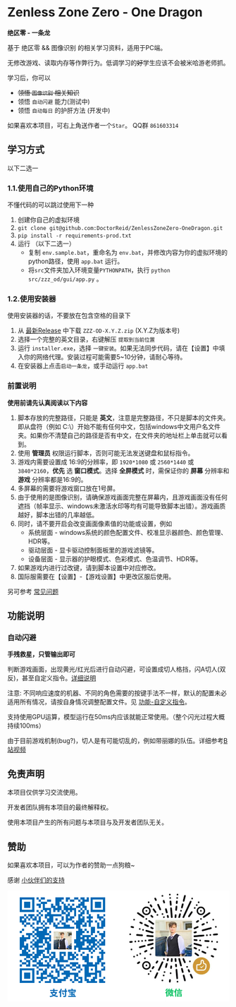 # Zenless Zone Zero - One Dragon

__绝区零 - 一条龙__

基于 绝区零 && 图像识别 的相关学习资料，适用于PC端。

无修改游戏、读取内存等作弊行为。低调学习的~~好~~学生应该不会被米哈游老师抓。

学习后，你可以

- ~~领悟 `图像识别` 相关知识~~
- 领悟 `自动闪避` 能力(测试中)
- 领悟 `自动每日` 的护肝方法 (开发中)

如果喜欢本项目，可右上角送作者一个```Star```。 QQ群 `861603314`

## 学习方式

以下二选一

### 1.1.使用自己的Python环境

不懂代码的可以跳过使用下一种

1. 创建你自己的虚拟环境
2. `git clone git@github.com:DoctorReid/ZenlessZoneZero-OneDragon.git`
3. `pip install -r requirements-prod.txt`
4. 运行 （以下二选一）
   - 复制 `env.sample.bat`，重命名为 `env.bat`，并修改内容为你的虚拟环境的python路径，使用 `app.bat` 运行。
   - 将`src`文件夹加入环境变量`PYTHONPATH`，执行 `python src/zzz_od/gui/app.py` 。

### 1.2.使用安装器

使用安装器的话，不要放在包含空格的目录下

1. 从 [最新Release](https://github.com/DoctorReid/ZenlessZoneZero-OneDragon/releases/latest) 中下载 `ZZZ-OD-X.Y.Z.zip` (X.Y.Z为版本号)
2. 选择一个完整的英文目录，右键解压 `提取到当前位置`
3. 运行 `installer.exe`，选择 `一键安装`。如果无法同步代码，请在【设置】中填入你的网络代理。安装过程可能需要5~10分钟，请耐心等待。
4. 在安装器上点击`启动一条龙`，或手动运行 `app.bat`

### 前置说明


__使用前请先认真阅读以下内容__

1. 脚本存放的完整路径，只能是 __英文__，注意是完整路径，不只是脚本的文件夹。即从盘符（例如 C:\）开始不能有任何中文，包括windows中文用户名文件夹。如果你不清楚自己的路径是否有中文，在文件夹的地址栏上单击就可以看到。
2. 使用 __管理员__ 权限运行脚本，否则可能无法发送键盘和鼠标指令。
3. 游戏内需要设置成 16:9的分辨率，即 `1920*1080` 或 `2560*1440` 或 `3840*2160`，__优先__ 选 __窗口模式__。选择 __全屏模式__ 时，需保证你的 __屏幕__ 分辨率和 __游戏__ 分辨率都是16:9的。
4. 多屏幕的需要将游戏窗口放在1号屏。
5. 由于使用的是图像识别，请确保游戏画面完整在屏幕内，且游戏画面没有任何遮挡（帧率显示、windows未激活水印等均有可能导致脚本出错）。游戏画质越好，脚本出错的几率越低。
6. 同时，请不要开启会改变画面像素值的功能或设置，例如
   - 系统层面 - windows系统的颜色配置文件、校准显示器颜色、颜色管理、HDR等。
   - 驱动层面 - 显卡驱动控制面板里的游戏滤镜等。
   - 设备层面 - 显示器的护眼模式、色彩模式、色温调节、HDR等。
7. 如果游戏内进行过改键，请到脚本设置中对应修改。
8. 国际服需要在【设置】-【游戏设置】中更改区服后使用。

另可参考 [常见问题](https://github.com/DoctorReid/ZenlessZoneZero-OneDragon/wiki/%E5%B8%B8%E8%A7%81%E9%97%AE%E9%A2%98)

## 功能说明

### 自动闪避

__手残救星，只管输出即可__

判断游戏画面，出现黄光/红光后进行自动闪避，可设置成切人格挡，闪A切人(双反)，甚至自定义指令。[详细说明](https://github.com/DoctorReid/ZenlessZoneZero-OneDragon/wiki/%E5%8A%9F%E8%83%BD-%E9%97%AA%E9%81%BF%E5%8A%A9%E6%89%8B)

注意: 不同响应速度的机器、不同的角色需要的按键手法不一样，默认的配置未必适用所有情况，请按自身情况调整配置文件。见 [功能-自定义指令](https://github.com/DoctorReid/ZenlessZoneZero-OneDragon/wiki/%E5%8A%9F%E8%83%BD-%E8%87%AA%E5%AE%9A%E4%B9%89%E6%8C%87%E4%BB%A4)。

支持使用GPU运算，模型运行在50ms内应该就能正常使用。（整个闪光过程大概持续100ms）

由于目前游戏机制(bug?)，切人是有可能切乱的，例如带丽娜的队伍。详细参考[B站视频](https://www.bilibili.com/video/BV1JwaYeYEQo)


## 免责声明

本项目仅供学习交流使用。

开发者团队拥有本项目的最终解释权。

使用本项目产生的所有问题与本项目与及开发者团队无关。


## 赞助

如果喜欢本项目，可以为作者的赞助一点狗粮~

感谢 [小伙伴们的支持](https://github.com/DoctorReid/OneDragon-Thanks)

![赞助](./image/sponsor.png)

